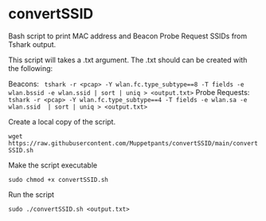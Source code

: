 # convertSSID

Bash script to print MAC address and Beacon Probe Request SSIDs from Tshark output.

This script will takes a .txt argument. The .txt should can be created with the following:

Beacons:
``` tshark -r <pcap> -Y wlan.fc.type_subtype==8 -T fields -e wlan.bssid -e wlan.ssid | sort | uniq > <output.txt>```
Probe Requests:
``` tshark -r <pcap> -Y wlan.fc.type_subtype==4 -T fields -e wlan.sa -e wlan.ssid  | sort | uniq > <output.txt>```

Create a local copy of the script.

```wget https://raw.githubusercontent.com/Muppetpants/convertSSID/main/convertSSID.sh```

Make the script executable

```sudo chmod +x convertSSID.sh```

Run the script

```sudo ./convertSSID.sh <output.txt>```

